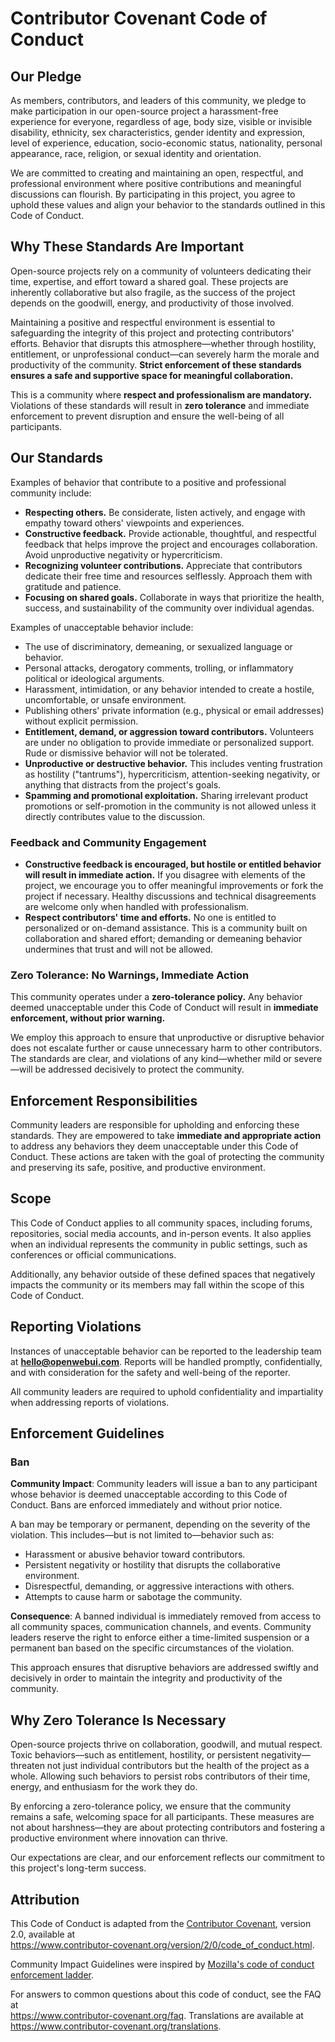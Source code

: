 # Contributor Covenant Code of Conduct

## Our Pledge

As members, contributors, and leaders of this community, we pledge to make participation in our open-source project a harassment-free experience for everyone, regardless of age, body size, visible or invisible disability, ethnicity, sex characteristics, gender identity and expression, level of experience, education, socio-economic status, nationality, personal appearance, race, religion, or sexual identity and orientation.

We are committed to creating and maintaining an open, respectful, and professional environment where positive contributions and meaningful discussions can flourish. By participating in this project, you agree to uphold these values and align your behavior to the standards outlined in this Code of Conduct.

## Why These Standards Are Important

Open-source projects rely on a community of volunteers dedicating their time, expertise, and effort toward a shared goal. These projects are inherently collaborative but also fragile, as the success of the project depends on the goodwill, energy, and productivity of those involved.

Maintaining a positive and respectful environment is essential to safeguarding the integrity of this project and protecting contributors' efforts. Behavior that disrupts this atmosphere—whether through hostility, entitlement, or unprofessional conduct—can severely harm the morale and productivity of the community. **Strict enforcement of these standards ensures a safe and supportive space for meaningful collaboration.**

This is a community where **respect and professionalism are mandatory.** Violations of these standards will result in **zero tolerance** and immediate enforcement to prevent disruption and ensure the well-being of all participants.

## Our Standards

Examples of behavior that contribute to a positive and professional community include:

- **Respecting others.** Be considerate, listen actively, and engage with empathy toward others' viewpoints and experiences.
- **Constructive feedback.** Provide actionable, thoughtful, and respectful feedback that helps improve the project and encourages collaboration. Avoid unproductive negativity or hypercriticism.
- **Recognizing volunteer contributions.** Appreciate that contributors dedicate their free time and resources selflessly. Approach them with gratitude and patience.
- **Focusing on shared goals.** Collaborate in ways that prioritize the health, success, and sustainability of the community over individual agendas.

Examples of unacceptable behavior include:

- The use of discriminatory, demeaning, or sexualized language or behavior.
- Personal attacks, derogatory comments, trolling, or inflammatory political or ideological arguments.
- Harassment, intimidation, or any behavior intended to create a hostile, uncomfortable, or unsafe environment.
- Publishing others' private information (e.g., physical or email addresses) without explicit permission.
- **Entitlement, demand, or aggression toward contributors.** Volunteers are under no obligation to provide immediate or personalized support. Rude or dismissive behavior will not be tolerated.
- **Unproductive or destructive behavior.** This includes venting frustration as hostility ("tantrums"), hypercriticism, attention-seeking negativity, or anything that distracts from the project's goals.
- **Spamming and promotional exploitation.** Sharing irrelevant product promotions or self-promotion in the community is not allowed unless it directly contributes value to the discussion.

### Feedback and Community Engagement

- **Constructive feedback is encouraged, but hostile or entitled behavior will result in immediate action.** If you disagree with elements of the project, we encourage you to offer meaningful improvements or fork the project if necessary. Healthy discussions and technical disagreements are welcome only when handled with professionalism.
- **Respect contributors' time and efforts.** No one is entitled to personalized or on-demand assistance. This is a community built on collaboration and shared effort; demanding or demeaning behavior undermines that trust and will not be allowed.

### Zero Tolerance: No Warnings, Immediate Action

This community operates under a **zero-tolerance policy.** Any behavior deemed unacceptable under this Code of Conduct will result in **immediate enforcement, without prior warning.**

We employ this approach to ensure that unproductive or disruptive behavior does not escalate further or cause unnecessary harm to other contributors. The standards are clear, and violations of any kind—whether mild or severe—will be addressed decisively to protect the community.

## Enforcement Responsibilities

Community leaders are responsible for upholding and enforcing these standards. They are empowered to take **immediate and appropriate action** to address any behaviors they deem unacceptable under this Code of Conduct. These actions are taken with the goal of protecting the community and preserving its safe, positive, and productive environment.

## Scope

This Code of Conduct applies to all community spaces, including forums, repositories, social media accounts, and in-person events. It also applies when an individual represents the community in public settings, such as conferences or official communications.

Additionally, any behavior outside of these defined spaces that negatively impacts the community or its members may fall within the scope of this Code of Conduct.

## Reporting Violations

Instances of unacceptable behavior can be reported to the leadership team at **hello@openwebui.com**. Reports will be handled promptly, confidentially, and with consideration for the safety and well-being of the reporter.

All community leaders are required to uphold confidentiality and impartiality when addressing reports of violations.

## Enforcement Guidelines

### Ban

**Community Impact**: Community leaders will issue a ban to any participant whose behavior is deemed unacceptable according to this Code of Conduct. Bans are enforced immediately and without prior notice.

A ban may be temporary or permanent, depending on the severity of the violation. This includes—but is not limited to—behavior such as:

- Harassment or abusive behavior toward contributors.
- Persistent negativity or hostility that disrupts the collaborative environment.
- Disrespectful, demanding, or aggressive interactions with others.
- Attempts to cause harm or sabotage the community.

**Consequence**: A banned individual is immediately removed from access to all community spaces, communication channels, and events. Community leaders reserve the right to enforce either a time-limited suspension or a permanent ban based on the specific circumstances of the violation.

This approach ensures that disruptive behaviors are addressed swiftly and decisively in order to maintain the integrity and productivity of the community.

## Why Zero Tolerance Is Necessary

Open-source projects thrive on collaboration, goodwill, and mutual respect. Toxic behaviors—such as entitlement, hostility, or persistent negativity—threaten not just individual contributors but the health of the project as a whole. Allowing such behaviors to persist robs contributors of their time, energy, and enthusiasm for the work they do.

By enforcing a zero-tolerance policy, we ensure that the community remains a safe, welcoming space for all participants. These measures are not about harshness—they are about protecting contributors and fostering a productive environment where innovation can thrive.

Our expectations are clear, and our enforcement reflects our commitment to this project's long-term success.

## Attribution

This Code of Conduct is adapted from the [Contributor Covenant][homepage], version 2.0, available at  
https://www.contributor-covenant.org/version/2/0/code_of_conduct.html.

Community Impact Guidelines were inspired by [Mozilla's code of conduct enforcement ladder](https://github.com/mozilla/diversity).

[homepage]: https://www.contributor-covenant.org

For answers to common questions about this code of conduct, see the FAQ at  
https://www.contributor-covenant.org/faq. Translations are available at  
https://www.contributor-covenant.org/translations.
